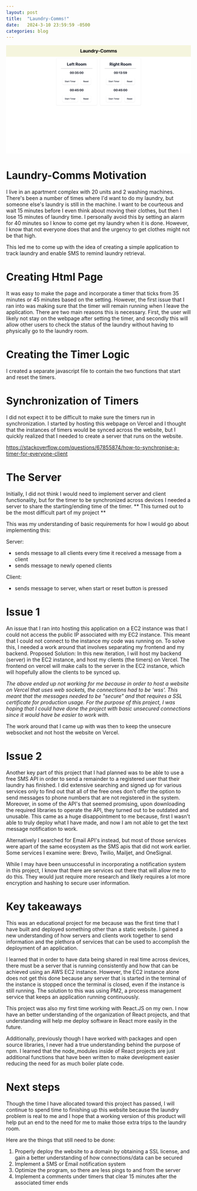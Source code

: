 ```yaml
---
layout: post
title:  "Laundry-Comms!"
date:   2024-3-10 23:59:59 -0500
categories: blog
---
```


<img src="/assets/images/laundry-coms.png" href="https://github.com/lukewangm/laundry-coms" >

# Laundry-Comms Motivation

I live in an apartment complex with 20 units and 2 washing machines. There's been a number of times where I'd want to do my laundry, but someone else's laundry is still in the machine. I want to be courteous and wait 15 minutes before I even think about moving their clothes, but then I lose 15 minutes of laundry time. I personally avoid this by setting an alarm for 40 minutes so I know to come get my laundry when it is done. However, I know that not everyone does that and the urgency to get clothes might not be that high.

This led me to come up with the idea of creating a simple application to track laundry and enable SMS to remind laundry retrieval. 

# Creating Html Page

It was easy to make the page and incorporate a timer that ticks from 35 minutes or 45 minutes based on the setting. However, the first issue that I ran into was making sure that the timer will remain running when I leave the application. There are two main reasons this is necessary. First, the user will likely not stay on the webpage after setting the timer, and secondly this will allow other users to check the status of the laundry without having to physically go to the laundry room.

# Creating the Timer Logic

I created a separate javascript file to contain the two functions that start and reset the timers. 

# Synchronization of Timers

I did not expect it to be difficult to make sure the timers run in synchronization. I started by hosting this webpage on Vercel and I thought that the instances of timers would be synced across the website, but I quickly realized that I needed to create a server that runs on the website.

https://stackoverflow.com/questions/67855874/how-to-synchronise-a-timer-for-everyone-client

# The Server

Initially, I did not think I would need to implement server and client functionality, but for the timer to be synchronized across devices I needed a server to share the starting/ending time of the timer. ** This turned out to be the most difficult part of my project ** 

This was my understanding of basic requirements for how I would go about implementing this:

Server:
- sends message to all clients every time it received a message from a client
- sends message to newly opened clients

Client:
- sends message to server, when start or reset button is pressed

# Issue 1

An issue that I ran into hosting this application on a EC2 instance was that I could not access the public IP associated with my EC2 instance. This meant that I could not connect to the instance my code was running on. To solve this, I needed a work around that involves separating my frontend and my backend. Proposed Solution: In this new iteration, I will host my backend (server) in the EC2 instance, and host my clients (the timers) on Vercel. The frontend on vercel will make calls to the server in the EC2 instance, which will hopefully allow the clients to be synced up.

*The above ended up not working for me because in order to host a website on Vercel that uses web sockets, the connections had to be 'wss'. This meant that the messages needed to be "secure" and that requires a SSL certificate for production usage. For the purpose of this project, I was hoping that I could have done the project with basic unsecured connections since it would have be easier to work with.*

The work around that I came up with was then to keep the unsecure websocket and not host the website on Vercel.

# Issue 2

Another key part of this project that I had planned was to be able to use a free SMS API in order to send a remainder to a registered user that their laundry has finished. I did extensive searching and signed up for various services only to find out that all of the free ones don't offer the option to send messages to phone numbers that are not registered in the system. Moreover, in some of the API's that seemed promising, upon downloading the required libraries to operate the API, they turned out to be outdated and unusable. This came as a huge disappointment to me because, first I wasn't able to truly deploy what I have made, and now I am not able to get the text message notification to work.

Alternatively I searched for Email API's instead, but most of those services were apart of the same ecosystem as the SMS apis that did not work earlier. Some services I examine were: Brevo, Twilio, Mailjet, and OneSignal.

While I may have been unsuccessful in incorporating a notification system in this project, I know that there are services out there that will allow me to do this. They would just require more research and likely requires a lot more encryption and hashing to secure user information.

# Key takeaways

This was an educational project for me because was the first time that I have built and deployed something other than a static website. I gained a new understanding of how servers and clients work together to send information and the plethora of services that can be used to accomplish the deployment of an application.

I learned that in order to have data being shared in real time across devices, there must be a server that is running consistently and how that can be achieved using an AWS EC2 instance. However, the EC2 instance alone does not get this done because any server that is started in the terminal of the instance is stopped once the terminal is closed, even if the instance is still running. The solution to this was using PM2, a process management service that keeps an application running continuously.

This project was also my first time working with React.JS on my own. I now have an better understanding of the organization of React projects, and that understanding will help me deploy software in React more easily in the future.

Additionally, previously though I have worked with packages and open source libraries, I never had a true understanding behind the purpose of npm. I learned that the node_modules inside of React projects are just additional functions that have been written to make development easier reducing the need for as much boiler plate code.

# Next steps

Though the time I have allocated toward this project has passed, I will continue to spend time to finishing up this website because the laundry problem is real to me and I hope that a working version of this product will help put an end to the need for me to make those extra trips to the laundry room.

Here are the things that still need to be done:

1. Properly deploy the website to a domain by obtaining a SSL license, and gain a better understanding of how connections/data can be secured
2. Implement a SMS or Email notification system
3. Optimize the program, so there are less pings to and from the server 
4. Implement a comments under timers that clear 15 minutes after the associated timer ends
